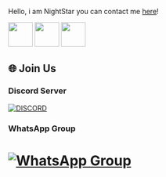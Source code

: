 Hello, i am NightStar you can contact me [here](https://void-project.ml/)!


<!---
RE-ProBot/RE-ProBot is a ✨ special ✨ repository because its `README.md` (this file) appears on your GitHub profile.
You can click the Preview link to take a look at your changes.
--->

<img src="https://user-images.githubusercontent.com/66971484/148293004-77015e4b-2bfc-4652-b704-1011f575f0c7.png" width="50" height="50"> <img src="https://user-images.githubusercontent.com/66971484/148293896-34ee2f9b-6c2f-45ee-8462-0410955b946d.png" width="50" height="50"> <img src="https://user-images.githubusercontent.com/66971484/148294236-47e05495-da19-4a7e-85c0-919e64f71611.png" width="50" height="50"> 



## 🌐 Join Us
### Discord Server
[![DISCORD](https://invidget.switchblade.xyz/Nzsb5weQFg)](https://discord.com/invite/UNfdzPf)
### WhatsApp Group
# [![WhatsApp Group](https://img.shields.io/badge/WhatsApp-25D366?style=for-the-badge&logo=whatsapp&logoColor=white)](https://chat.whatsapp.com/LQynah0fcfp2YSi7kp1vsG)
